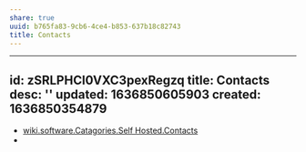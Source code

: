 ```yaml
---
share: true
uuid: b765fa83-9cb6-4ce4-b853-637b18c82743
title: Contacts
---
```

---
id: zSRLPHCl0VXC3pexRegzq
title: Contacts
desc: ''
updated: 1636850605903
created: 1636850354879
---

* [wiki.software.Catagories.Self Hosted.Contacts](/undefined)
* 